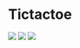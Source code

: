 # Tictactoe
![](https://user-images.githubusercontent.com/49112359/130445765-328392cc-7bc3-4044-a42d-949f6080090d.jpeg)
![](https://user-images.githubusercontent.com/49112359/130445759-949c21ca-0622-494c-af40-0fb33e63f4d1.jpeg)
![](https://user-images.githubusercontent.com/49112359/130445768-cd27004a-e51f-4e6d-97c5-fe045b8be1f1.jpeg)
